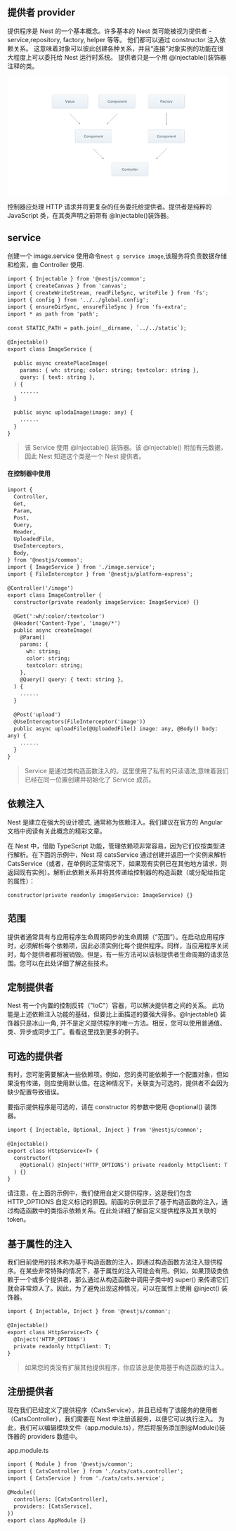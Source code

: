 ## 提供者 provider

提供程序是 Nest 的一个基本概念。许多基本的 Nest 类可能被视为提供者 - service,repository, factory, helper 等等。 他们都可以通过 constructor 注入依赖关系。 这意味着对象可以彼此创建各种关系，并且“连接”对象实例的功能在很大程度上可以委托给 Nest 运行时系统。 提供者只是一个用 @Injectable()装饰器注释的类。

![](https://raw.githubusercontent.com/easterCat/img-package/master/img/Components_1.png)

控制器应处理 HTTP 请求并将更复杂的任务委托给提供者。提供者是纯粹的 JavaScript 类，在其类声明之前带有 @Injectable()装饰器。

## service

创建一个 image.service 使用命令`nest g service image`,该服务将负责数据存储和检索，由 Controller 使用.

```
import { Injectable } from '@nestjs/common';
import { createCanvas } from 'canvas';
import { createWriteStream, readFileSync, writeFile } from 'fs';
import { config } from '../../global.config';
import { ensureDirSync, ensureFileSync } from 'fs-extra';
import * as path from 'path';

const STATIC_PATH = path.join(__dirname, `../../static`);

@Injectable()
export class ImageService {

  public async createPlaceImage(
    params: { wh: string; color: string; textcolor: string },
    query: { text: string },
  ) {
    ......
  }

  public async uplodaImage(image: any) {
    ......
  }
}

```

> 该 Service 使用 @Injectable() 装饰器。该 @Injectable() 附加有元数据，因此 Nest 知道这个类是一个 Nest 提供者。

#### 在控制器中使用

```
import {
  Controller,
  Get,
  Param,
  Post,
  Query,
  Header,
  UploadedFile,
  UseInterceptors,
  Body,
} from '@nestjs/common';
import { ImageService } from './image.service';
import { FileInterceptor } from '@nestjs/platform-express';

@Controller('/image')
export class ImageController {
  constructor(private readonly imageService: ImageService) {}

  @Get(':wh/:color/:textcolor')
  @Header('Content-Type', 'image/*')
  public async createImage(
    @Param()
    params: {
      wh: string;
      color: string;
      textcolor: string;
    },
    @Query() query: { text: string },
  ) {
    ......
  }

  @Post('upload')
  @UseInterceptors(FileInterceptor('image'))
  public async uploadFile(@UploadedFile() image: any, @Body() body: any) {
    ......
  }
}
```

> Service 是通过类构造函数注入的。这里使用了私有的只读语法,意味着我们已经在同一位置创建并初始化了 Service 成员。

## 依赖注入

Nest 是建立在强大的设计模式, 通常称为依赖注入。我们建议在官方的 Angular 文档中阅读有关此概念的精彩文章。

在 Nest 中，借助 TypeScript 功能，管理依赖项非常容易，因为它们仅按类型进行解析。在下面的示例中，Nest 将 catsService 通过创建并返回一个实例来解析 CatsService（或者，在单例的正常情况下，如果现有实例已在其他地方请求，则返回现有实例）。解析此依赖关系并将其传递给控制器的构造函数（或分配给指定的属性）：

```
constructor(private readonly imageService: ImageService) {}
```

## 范围

提供者通常具有与应用程序生命周期同步的生命周期（“范围”）。在启动应用程序时，必须解析每个依赖项，因此必须实例化每个提供程序。同样，当应用程序关闭时，每个提供者都将被销毁。但是，有一些方法可以该标提供者生命周期的请求范围。您可以在此处详细了解这些技术。

## 定制提供者

Nest 有一个内置的控制反转（"IoC"）容器，可以解决提供者之间的关系。 此功能是上述依赖注入功能的基础，但要比上面描述的要强大得多。@Injectable() 装饰器只是冰山一角, 并不是定义提供程序的唯一方法。相反，您可以使用普通值、类、异步或同步工厂。看看这里找到更多的例子。

## 可选的提供者

有时，您可能需要解决一些依赖项。例如，您的类可能依赖于一个配置对象，但如果没有传递，则应使用默认值。在这种情况下，关联变为可选的，提供者不会因为缺少配置导致错误。

要指示提供程序是可选的，请在 constructor 的参数中使用 @optional() 装饰器。

```
import { Injectable, Optional, Inject } from '@nestjs/common';

@Injectable()
export class HttpService<T> {
  constructor(
    @Optional() @Inject('HTTP_OPTIONS') private readonly httpClient: T
  ) {}
}
```

请注意，在上面的示例中，我们使用自定义提供程序，这是我们包含 HTTP_OPTIONS 自定义标记的原因。前面的示例显示了基于构造函数的注入，通过构造函数中的类指示依赖关系。在此处详细了解自定义提供程序及其关联的 token。

## 基于属性的注入

我们目前使用的技术称为基于构造函数的注入，即通过构造函数方法注入提供程序。在某些非常特殊的情况下，基于属性的注入可能会有用。例如，如果顶级类依赖于一个或多个提供者，那么通过从构造函数中调用子类中的 super() 来传递它们就会非常烦人了。因此，为了避免出现这种情况，可以在属性上使用 @inject() 装饰器。

```
import { Injectable, Inject } from '@nestjs/common';

@Injectable()
export class HttpService<T> {
  @Inject('HTTP_OPTIONS')
  private readonly httpClient: T;
}

```

> 如果您的类没有扩展其他提供程序，你应该总是使用基于构造函数的注入。

## 注册提供者

现在我们已经定义了提供程序（CatsService），并且已经有了该服务的使用者（CatsController），我们需要在 Nest 中注册该服务，以便它可以执行注入。 为此，我们可以编辑模块文件（app.module.ts），然后将服务添加到@Module()装饰器的 providers 数组中。

app.module.ts

```
import { Module } from '@nestjs/common';
import { CatsController } from './cats/cats.controller';
import { CatsService } from './cats/cats.service';

@Module({
  controllers: [CatsController],
  providers: [CatsService],
})
export class AppModule {}
```
